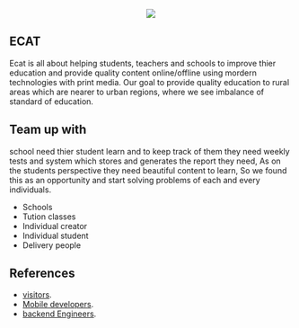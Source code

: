 <p align="center"><img src="https://res.cloudinary.com/dpccmon9r/image/upload/v1594349944/cat_es9n9e.png" /></p>

##  ECAT

Ecat is all about helping students, teachers and schools to improve thier education and provide quality content online/offline using mordern technologies with print media.
Our goal to provide quality education to rural areas which are nearer to urban regions, where we see imbalance of standard of education.

## Team up with

school need thier student learn and to keep track of them they need weekly tests and system which stores and generates the report they need, As on the students perspective they need beautiful content to learn, So we found this as an opportunity and start solving problems of each and every individuals. 

  - Schools
  - Tution classes
  - Individual creator
  - Individual student
  - Delivery people

## References
  - [visitors](https://github.com/shyam1s15/ECAT/tree/master).
  - [Mobile developers](https://github.com/shyam1s15/ECAT/tree/mobile_code_base).
  - [backend Engineers](https://github.com/shyam1s15/ECAT/tree/server_code_base).
